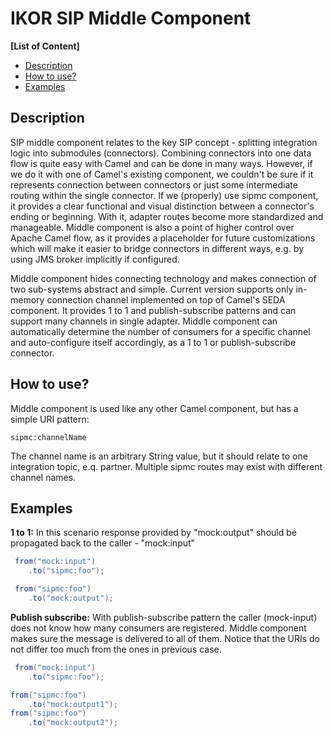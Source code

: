 # IKOR SIP Middle Component

**[List of Content]**
- [Description](#description)
- [How to use?](#how-to-use)
- [Examples](#examples)

## Description
SIP middle component relates to the key SIP concept - splitting integration logic into submodules (connectors).
Combining connectors into one data flow is quite easy with Camel and can be done in many ways. However, if we
do it with one of Camel's existing component, we couldn't be sure if it represents connection between connectors or just
some intermediate routing within the single connector. If we (properly) use sipmc component,
it provides a clear functional and visual distinction between a connector's ending or beginning.
With it, adapter routes become more standardized and manageable.
Middle component is also a point of higher control over Apache Camel flow, as it provides a placeholder for future customizations
which will make it easier to bridge connectors in different ways, e.g. by using JMS broker implicitly if configured.

Middle component hides connecting technology and makes connection of two sub-systems abstract and simple. Current version
supports only in-memory connection channel implemented on top of Camel's SEDA component. It provides 1 to 1 and
publish-subscribe patterns and can support many channels in single adapter. Middle component can automatically determine
the number of consumers for a specific channel and auto-configure itself accordingly, as a 1 to 1 or publish-subscribe connector.

## How to use?
Middle component is used like any other Camel component, but has a simple URI pattern:

```
sipmc:channelName
```
The channel name is an arbitrary String value, but it should relate to one integration topic, e.q. partner.
Multiple sipmc routes may exist with different channel names.

## Examples
**1 to 1:**
In this scenario response provided by "mock:output" should be propagated back to the caller - "mock:input"
```java
 from("mock:input")
    .to("sipmc:foo");

 from("sipmc:foo")
    .to("mock:output");
```
**Publish subscribe:**
With publish-subscribe pattern the caller (mock-input) does not know how many consumers are registered. Middle component
makes sure the message is delivered to all of them. Notice that the URIs do not differ too much from the ones in
previous case.
```java
 from("mock:input")
    .to("sipmc:foo");

from("sipmc:foo")
    .to("mock:output1");
from("sipmc:foo")
    .to("mock:output2");
```
